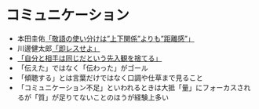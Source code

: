 # コミュニケーション

* 本田圭佑[「敬語の使い分けは”上下関係”よりも”距離感”」](https://toyokeizai.net/articles/-/640939?utm_source=feedly&utm_medium=http&utm_campaign=link_back)
* 川邊健太郎[「即レスせよ」](https://x.com/dennotai/status/1833641257282998640)
* [「自分と相手は同じだという先入観を捨てる」](https://x.com/GOROman/status/1745630665167774076)
* 「伝えた」ではなく「伝わった」がゴール
* 「傾聴する」とは言葉だけではなく口調や仕草まで見ること
* 「コミュニケーション不足」といわれるときは大抵「量」にフォーカスされるが「質」が足りてないことのほうが経験上多い
